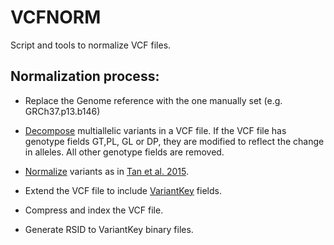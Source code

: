 # VCFNORM

Script and tools to normalize VCF files.

## Normalization process:

* Replace the Genome reference with the one manually set (e.g. GRCh37.p13.b146)

* [Decompose](https://genome.sph.umich.edu/wiki/Vt#Decompose) multiallelic variants in a VCF file. If the VCF file has genotype fields GT,PL, GL or DP, they are modified to reflect the change in alleles. All other genotype fields are removed.

* [Normalize](https://genome.sph.umich.edu/wiki/Vt#Normalization) variants as in [Tan et al. 2015](https://academic.oup.com/bioinformatics/article/31/13/2202/196142).

* Extend the VCF file to include [VariantKey](https://github.com/Genomicsplc/variantkey) fields.

* Compress and index the VCF file.

* Generate RSID to VariantKey binary files.
